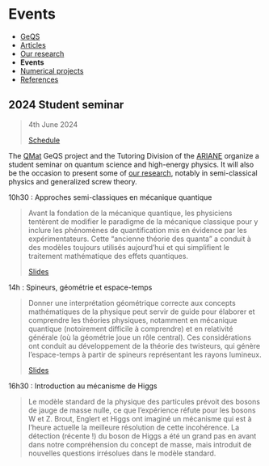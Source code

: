 # Events

- [GeQS](index.md)
- [Articles](articles.md)
- [Our research](research.md)
- **Events**
- [Numerical projects](projects.md)
- [References](references.md)

## 2024 Student seminar
  > 4th June 2024
  > 
  > [Schedule](seminar2024.pdf)

The [QMat](https://qmat.unistra.fr/) GeQS project and the Tutoring Division of the [ARIANE](https://www.asso-ariane.fr/) organize a student seminar on quantum science and high-energy physics. It will also be the occasion to present some of [our research](research.md), notably in semi-classical physics and generalized screw theory.

10h30 : Approches semi-classiques en mécanique quantique

  > Avant la fondation de la mécanique quantique, les physiciens tentèrent de modifier le paradigme de la mécanique classique pour y inclure les phénomènes de quantification mis en évidence par les expérimentateurs. Cette “ancienne théorie des quanta” a conduit à des modèles toujours utilisés aujourd’hui et qui simplifient le traitement mathématique des effets quantiques.
  > 
  > [Slides](Approches_semi-classiques.pdf)

14h : Spineurs, géométrie et espace-temps

  > Donner une interprétation géométrique correcte aux concepts mathématiques de la physique peut servir de guide pour élaborer et comprendre les théories physiques, notamment en mécanique quantique (notoirement difficile à comprendre) et en relativité générale (où la géométrie joue un rôle central). Ces considérations ont conduit au développement de la théorie des twisteurs, qui génère l’espace-temps à partir de spineurs représentant les rayons lumineux.
  >
  > [Slides](Spineurs_géométrie_espace-temps.pdf)

16h30 : Introduction au mécanisme de Higgs

  > Le modèle standard de la physique des particules prévoit des bosons de jauge de masse nulle, ce que l’expérience réfute pour les bosons W et Z. Brout, Englert et Higgs ont imaginé un mécanisme qui est à l’heure actuelle la meilleure résolution de cette incohérence. La détection (récente !) du boson de Higgs a été un grand pas en avant dans notre compréhension du concept de masse, mais introduit de nouvelles questions irrésolues dans le modèle standard.
